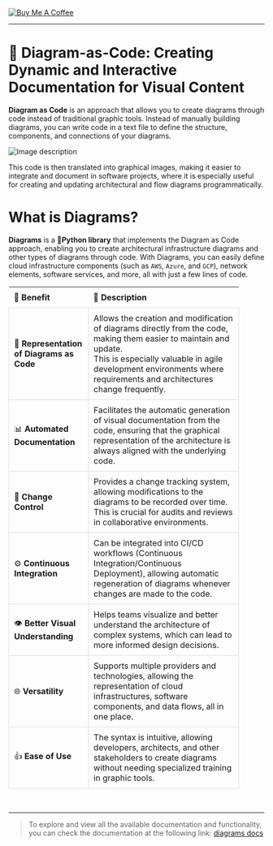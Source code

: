 [![Buy Me A Coffee](https://img.shields.io/badge/Buy%20Me%20A%20Coffee-support%20my%20work-FFDD00?style=flat&labelColor=101010&logo=buy-me-a-coffee&logoColor=white)](https://www.buymeacoffee.com/r0mymendez)

---

# 🎨 Diagram-as-Code: Creating Dynamic and Interactive Documentation for Visual Content
**Diagram as Code** is an approach that allows you to create diagrams through code instead of traditional graphic tools. Instead of manually building diagrams, you can write code in a text file to define the structure, components, and connections of your diagrams.  

![Image description](https://dev-to-uploads.s3.amazonaws.com/uploads/articles/8htajk1ztiftm5we9x2y.png)

This code is then translated into graphical images, making it easier to integrate and document in software projects, where it is especially useful for creating and updating architectural and flow diagrams programmatically.

# What is Diagrams?  
**Diagrams** is a **🐍Python library** that implements the Diagram as Code approach, enabling you to create architectural infrastructure diagrams and other types of diagrams through code. With Diagrams, you can easily define cloud infrastructure components (such as `AWS`, `Azure`, and `GCP`), network elements, software services, and more, all with just a few lines of code.

<table style="width: 90%; border-collapse: collapse;">
    <thead>
        <tr>
            <th style="padding: 10px; text-align: left;">🎉 <strong>Benefit</strong></th>
            <th style="padding: 10px; text-align: left;">📖 <strong>Description</strong></th>
        </tr>
    </thead>
    <tbody>
        <tr>
            <td style="padding: 10px; border: 1px solid #ddd;">📝 <strong>Representation of Diagrams as Code</strong></td>
            <td style="padding: 10px; border: 1px solid #ddd;">Allows the creation and modification of diagrams directly from the code, making them easier to maintain and update. <br> This is especially valuable in agile development environments where requirements and architectures change frequently.</td>
        </tr>
        <tr>
            <td style="padding: 10px; border: 1px solid #ddd;">📊 <strong>Automated Documentation</strong></td>
            <td style="padding: 10px; border: 1px solid #ddd;">Facilitates the automatic generation of visual documentation from the code, ensuring that the graphical representation of the architecture is always aligned with the underlying code.</td>
        </tr>
        <tr>
            <td style="padding: 10px; border: 1px solid #ddd;">🔄 <strong>Change Control</strong></td>
            <td style="padding: 10px; border: 1px solid #ddd;">Provides a change tracking system, allowing modifications to the diagrams to be recorded over time. <br> This is crucial for audits and reviews in collaborative environments.</td>
        </tr>
        <tr>
            <td style="padding: 10px; border: 1px solid #ddd;">⚙️ <strong>Continuous Integration</strong></td>
            <td style="padding: 10px; border: 1px solid #ddd;">Can be integrated into CI/CD workflows (Continuous Integration/Continuous Deployment), allowing automatic regeneration of diagrams whenever changes are made to the code.</td>
        </tr>
        <tr>
            <td style="padding: 10px; border: 1px solid #ddd;">👁️ <strong>Better Visual Understanding</strong></td>
            <td style="padding: 10px; border: 1px solid #ddd;">Helps teams visualize and better understand the architecture of complex systems, which can lead to more informed design decisions.</td>
        </tr>
        <tr>
            <td style="padding: 10px; border: 1px solid #ddd;">🌐 <strong>Versatility</strong></td>
            <td style="padding: 10px; border: 1px solid #ddd;">Supports multiple providers and technologies, allowing the representation of cloud infrastructures, software components, and data flows, all in one place.</td>
        </tr>
        <tr>
            <td style="padding: 10px; border: 1px solid #ddd;">👍 <strong>Ease of Use</strong></td>
            <td style="padding: 10px; border: 1px solid #ddd;">The syntax is intuitive, allowing developers, architects, and other stakeholders to create diagrams without needing specialized training in graphic tools.</td>
        </tr>
    </tbody>
</table>

<br>

---

> To explore and view all the available documentation and functionality, you can check the documentation at the following link: [diagrams docs](https://diagrams.mingrammer.com/docs)
